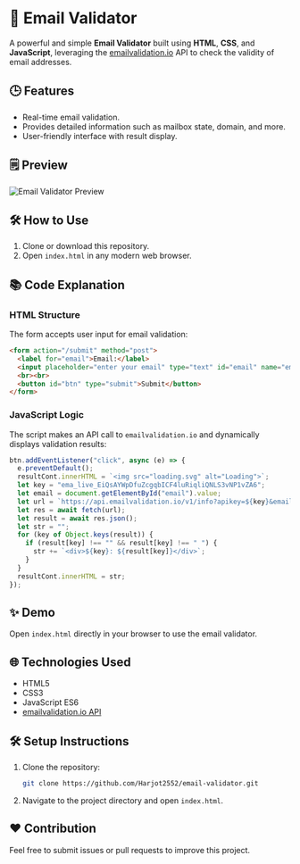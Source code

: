 # 📧 Email Validator

A powerful and simple **Email Validator** built using **HTML**, **CSS**, and **JavaScript**, leveraging the [emailvalidation.io](https://www.emailvalidation.io) API to check the validity of email addresses.

## 🕒 Features
- Real-time email validation.
- Provides detailed information such as mailbox state, domain, and more.
- User-friendly interface with result display.

## 🗒 Preview
![Email Validator Preview](https://harjotrocks.com/javascript/email-validator/)

## 🛠️ How to Use
1. Clone or download this repository.
2. Open `index.html` in any modern web browser.

## 📚 Code Explanation
### HTML Structure
The form accepts user input for email validation:
```html
<form action="/submit" method="post">
  <label for="email">Email:</label>
  <input placeholder="enter your email" type="text" id="email" name="email" required>
  <br><br>
  <button id="btn" type="submit">Submit</button>
</form>
```

### JavaScript Logic
The script makes an API call to `emailvalidation.io` and dynamically displays validation results:
```javascript
btn.addEventListener("click", async (e) => {
  e.preventDefault();
  resultCont.innerHTML = `<img src="loading.svg" alt="Loading">`;
  let key = "ema_live_EiQsAYWpDfuZcgqbICF4luRiqliQNLS3vNP1vZA6";
  let email = document.getElementById("email").value;
  let url = `https://api.emailvalidation.io/v1/info?apikey=${key}&email=${email}`;
  let res = await fetch(url);
  let result = await res.json();
  let str = "";
  for (key of Object.keys(result)) {
    if (result[key] !== "" && result[key] !== " ") {
      str += `<div>${key}: ${result[key]}</div>`;
    }
  }
  resultCont.innerHTML = str;
});
```

## ✨ Demo
Open `index.html` directly in your browser to use the email validator.

## 🌐 Technologies Used
- HTML5
- CSS3
- JavaScript ES6
- [emailvalidation.io API](https://www.emailvalidation.io)

## 🛠️ Setup Instructions
1. Clone the repository:
   ```bash
   git clone https://github.com/Harjot2552/email-validator.git
   ```
2. Navigate to the project directory and open `index.html`.

## ❤️ Contribution
Feel free to submit issues or pull requests to improve this project.

